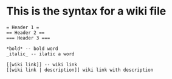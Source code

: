 # This is the syntax for a wiki file
```
= Header 1 =
== Header 2 ==
=== Header 3 ===

*bold* -- bold word
_italic_ -- ilatic a word

[[wiki link]] -- wiki link
[[wiki link | description]] wiki link with description
```
